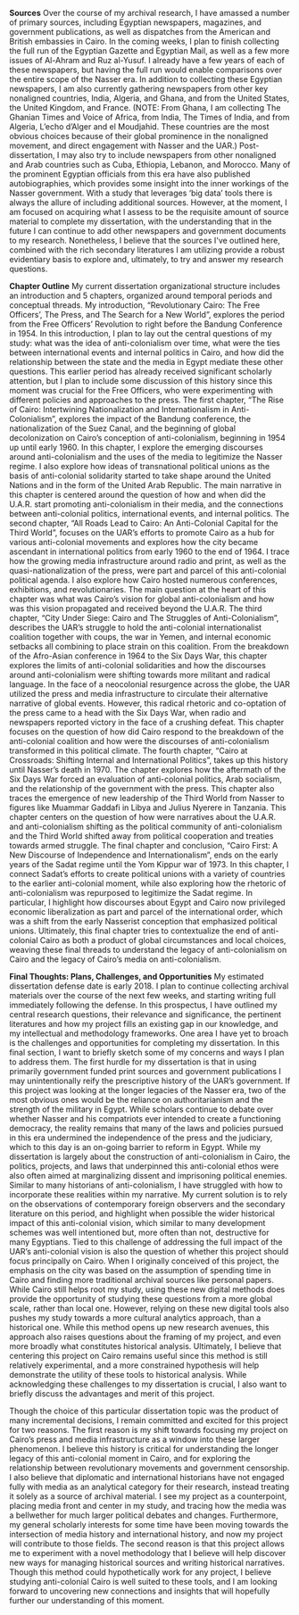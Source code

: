 **Sources**
Over the course of my archival research, I have amassed a number of primary sources, including Egyptian newspapers, magazines, and government publications, as well as dispatches from the American and British embassies in Cairo. In the coming weeks, I plan to finish collecting the full run of the Egyptian Gazette and Egyptian Mail, as well as a few more issues of Al-Ahram and Ruz al-Yusuf. I already have a few years of each of these newspapers, but having the full run would enable comparisons over the entire scope of the Nasser era. In addition to collecting these Egyptian newspapers, I am also currently gathering newspapers from other key nonaligned countries, India, Algeria, and Ghana, and from the United States, the United Kingdom, and France. (NOTE: From Ghana, I am collecting The Ghanian Times and Voice of Africa, from India,  The Times of India, and from Algeria, L’echo d’Alger and el Moudjahid. These countries are the most obvious choices because of their global prominence in the nonaligned movement, and direct engagement with Nasser and the UAR.) Post-dissertation, I may also try to include newspapers from other nonaligned and Arab countries such as Cuba, Ethiopia, Lebanon, and Morocco. Many of the prominent Egyptian officials from this era have also published autobiographies, which provides some insight into the inner workings of the Nasser government. With a study that leverages ‘big data’ tools there is always the allure of including additional sources. However, at the moment, I am focused on acquiring what I assess to be the requisite amount of source material to complete my dissertation, with the understanding that in the future I can continue to add other newspapers and government documents to my research. Nonetheless, I believe that the sources I've outlined here, combined with the rich secondary literatures I am utilizing provide a robust evidentiary basis to explore and, ultimately, to try and answer my research questions.

**Chapter Outline**
My current dissertation organizational structure includes an introduction and 5 chapters, organized around temporal periods and conceptual threads. My introduction, “Revolutionary Cairo: The Free Officers’, The Press, and The Search for a New World”, explores the period from the Free Officers’ Revolution to right before the Bandung Conference in 1954. In this introduction, I plan to lay out the central questions of my study: what was the idea of anti-colonialism over time, what were the ties between international events and internal politics in Cairo, and how did the relationship between the state and the media in Egypt mediate these other questions. This earlier period has already received significant scholarly attention, but I plan to include some discussion of this history since this moment was crucial for the Free Officers, who were experimenting with different policies and approaches to the press. The first chapter, “The Rise of Cairo: Intertwining Nationalization and Internationalism in Anti-Colonialism”,  explores the impact of the Bandung conference, the nationalization of the Suez Canal, and the beginning of global decolonization on Cairo’s conception of anti-colonialism, beginning in 1954 up until early 1960. In this chapter, I explore the emerging discourses around anti-colonialism and the uses of the media to legitimize the Nasser regime. I also explore how ideas of transnational political unions as the basis of anti-colonial solidarity started to take shape around the United Nations and in the form of the United Arab Republic. The main narrative in this chapter is centered around the question of how and when did the U.A.R. start promoting anti-colonialism in their media, and the connections between anti-colonial politics, international events, and internal politics. The second chapter, “All Roads Lead to Cairo: An Anti-Colonial Capital for the Third World”, focuses on the UAR’s efforts to promote Cairo as a hub for various anti-colonial movements and explores how the city became ascendant in international politics from early 1960 to the end of 1964. I trace how the growing media infrastructure around radio and print, as well as the quasi-nationalization of the press, were part and parcel of this anti-colonial political agenda. I also explore how Cairo hosted numerous conferences, exhibitions, and revolutionaries. The main question at the heart of this chapter was what was Cairo’s vision for global anti-colonialism and how was this vision propagated and received beyond the U.A.R. The third chapter, “City Under Siege: Cairo and The Struggles of Anti-Colonialism”, describes the UAR’s struggle to hold the anti-colonial internationalist coalition together with coups, the war in Yemen, and internal economic setbacks all combining to place strain on this coalition. From the breakdown of the Afro-Asian conference in 1964 to the Six Days War, this chapter explores the limits of anti-colonial solidarities and how the discourses around anti-colonialism were shifting towards more militant and radical language. In the face of a neocolonial resurgence across the globe, the UAR utilized the press and media infrastructure to circulate their alternative narrative of global events. However, this radical rhetoric and co-optation of the press came to a head with the Six Days War, when radio and newspapers reported victory in the face of a crushing defeat. This chapter focuses on the question of how did Cairo respond to the breakdown of the anti-colonial coalition and how were the discourses of anti-colonialism transformed in this political climate. The fourth chapter, “Cairo at Crossroads: Shifting Internal and International Politics”, takes up this history until Nasser’s death in 1970. The chapter explores how the aftermath of the Six Days War forced an evaluation of anti-colonial politics, Arab socialism, and the relationship of the government with the press. This chapter also traces the emergence of new leadership of the Third World from Nasser to figures like Muammar Gaddafi in Libya and Julius Nyerere in Tanzania. This chapter centers on the question of how were narratives about the U.A.R. and anti-colonialism shifting as the political community of anti-colonialism and the Third World shifted away from political cooperation and treaties towards armed struggle. The final chapter and conclusion, “Cairo First: A New Discourse of Independence and Internationalism”, ends on the early years of the Sadat regime until the Yom Kippur war of 1973. In this chapter, I connect Sadat’s efforts to create political unions with a variety of countries to the earlier anti-colonial moment, while also exploring how the rhetoric of anti-colonialism was repurposed to legitimize the Sadat regime. In particular, I highlight how discourses about Egypt and Cairo now privileged economic liberalization as part and parcel of the international order, which was a shift from the early Nasserist conception that emphasized political unions. Ultimately, this final chapter tries to contextualize the end of anti-colonial Cairo as both a product of global circumstances and local choices, weaving these final threads to understand the legacy of anti-colonialism on Cairo and the legacy of Cairo’s media on anti-colonialism. 

**Final Thoughts: Plans, Challenges, and Opportunities**
My estimated dissertation defense date is early 2018. I plan to continue collecting archival materials over the course of the next few weeks, and starting writing full immediately following the defense. In this prospectus, I have outlined my central research questions, their relevance and significance, the pertinent literatures and how my project fills an existing gap in our knowledge, and my intellectual and methodology frameworks. One area I have yet to broach is the challenges and opportunities for completing my dissertation. In this final section, I want to briefly sketch some of my concerns and ways I plan to address them.
The first hurdle for my dissertation is that in using primarily government funded print sources and government publications I may unintentionally reify the prescriptive history of the UAR’s government. If this project was looking at the longer legacies of the Nasser era, two of the most obvious ones would be the reliance on authoritarianism and the strength of the military in Egypt. While scholars continue to debate over whether Nasser and his compatriots ever intended to create a functioning democracy, the reality remains that many of the laws and policies pursued in this era undermined the independence of the press and the judiciary, which to this day is an on-going barrier to reform in Egypt. While my dissertation is largely about the construction of anti-colonialism in Cairo, the politics, projects, and laws that underpinned this anti-colonial ethos were also often aimed at marginalizing dissent and imprisoning political enemies. Similar to many historians of anti-colonialism, I have struggled with how to incorporate these realities within my narrative. My current solution is to rely on the observations of contemporary foreign observers and the secondary literature on this period, and highlight when possible the wider historical impact of this anti-colonial vision, which similar to many development schemes was well intentioned but, more often than not, destructive for many Egyptians. 
Tied to this challenge of addressing the full impact of the UAR’s anti-colonial vision is also the question of whether this project should focus principally on Cairo. When I originally conceived of this project, the emphasis on the city was based on the assumption of spending time in Cairo and finding more traditional archival sources like personal papers. While Cairo still helps root my study, using these new digital methods does provide the opportunity of studying these questions from a more global scale, rather than local one. However, relying on these new digital tools also pushes my study towards a more cultural analytics approach, than a historical one. While this method opens up new research avenues, this approach also raises questions about the framing of my project, and even more broadly what constitutes historical analysis. Ultimately, I believe that centering this project on Cairo remains useful since this method is still relatively experimental, and a more constrained hypothesis will help demonstrate the utility of these tools to historical analysis. 
While acknowledging these challenges to my dissertation is crucial, I also want to briefly discuss the advantages and merit of this project. 

Though the choice of this particular dissertation topic was the product of many incremental decisions, I remain committed and excited for this project for two reasons. The first reason is my shift towards focusing my project on Cairo’s press and media infrastructure as a window into these larger phenomenon. I believe this history is critical for understanding the longer legacy of this anti-colonial moment in Cairo, and for exploring the relationship between revolutionary movements and government censorship. I also believe that diplomatic and international historians have not engaged fully with media as an analytical category for their research, instead treating it solely as a source of archival material. I see my project as a counterpoint, placing media front and center in my study, and tracing how the media was a bellwether for much larger political debates and changes. Furthermore, my general scholarly interests for some time have been moving towards the intersection of media history and international history, and now my project will contribute to those fields. The second reason is that this project allows me to experiment with a novel methodology that I believe will help discover new ways for managing historical sources and writing historical narratives. Though this method could hypothetically work for any project, I believe studying anti-colonial Cairo is well suited to these tools, and I am looking forward to uncovering new connections and insights that will hopefully further our understanding of this moment.
